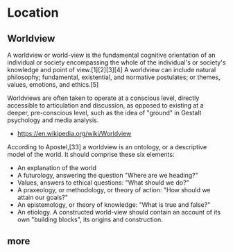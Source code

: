 # Location


## Worldview

A worldview or world-view is the fundamental cognitive orientation of an individual or society encompassing the whole of the individual's or society's knowledge and point of view.[1][2][3][4] A worldview can include natural philosophy; fundamental, existential, and normative postulates; or themes, values, emotions, and ethics.[5]

Worldviews are often taken to operate at a conscious level, directly accessible to articulation and discussion, as opposed to existing at a deeper, pre-conscious level, such as the idea of "ground" in Gestalt psychology and media analysis.


* https://en.wikipedia.org/wiki/Worldview


According to Apostel,[33] a worldview is an ontology, or a descriptive model of the world. It should comprise these six elements:

* An explanation of the world
* A futurology, answering the question "Where are we heading?"
* Values, answers to ethical questions: "What should we do?"
* A praxeology, or methodology, or theory of action: "How should we attain our goals?"
* An epistemology, or theory of knowledge: "What is true and false?"
* An etiology. A constructed world-view should contain an account of its own "building blocks", its origins and construction.

## more

